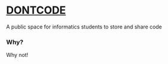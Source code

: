 # [DONTCODE](https://dontcode.vercel.app)

A public space for informatics students to store and share code

### Why?

Why not!
